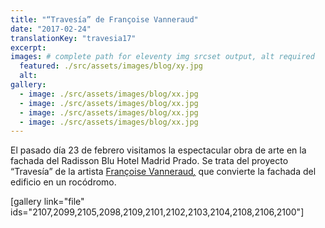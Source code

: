 ```yaml
---
title: "“Travesía” de Françoise Vanneraud"
date: "2017-02-24"
translationKey: "travesia17"
excerpt:
images: # complete path for eleventy img srcset output, alt required
  featured: ./src/assets/images/blog/xy.jpg
  alt:
gallery:
  - image: ./src/assets/images/blog/xx.jpg
  - image: ./src/assets/images/blog/xx.jpg
  - image: ./src/assets/images/blog/xx.jpg
  - image: ./src/assets/images/blog/xx.jpg
---
```


El pasado día 23 de febrero visitamos la espectacular obra de arte en la fachada del Radisson Blu Hotel Madrid Prado. Se trata del proyecto “Travesía” de la artista [Françoise Vanneraud](http://www.francoisevanneraud.com/)_[,](http://www.francoisevanneraud.com/)_ que convierte la fachada del edificio en un rocódromo.



\[gallery link="file" ids="2107,2099,2105,2098,2109,2101,2102,2103,2104,2108,2106,2100"\]
